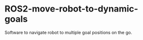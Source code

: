# ROS2-move-robot-to-dynamic-goals
Software to navigate robot to multiple goal positions on the go.
